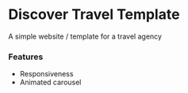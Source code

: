 # Discover Travel Template
A simple website / template for a travel agency


### Features
  - Responsiveness
  - Animated carousel
